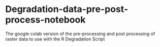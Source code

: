 # Degradation-data-pre-post-process-notebook
The google colab version of the pre-processing and post processing of raster data to use with the R Degradation Script
